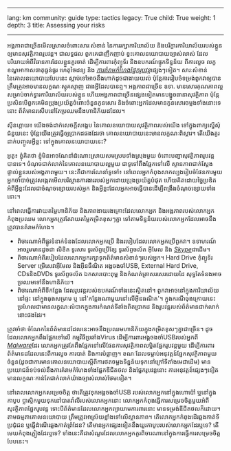 

---

lang: km
community: guide
type: tactics
legacy: True
child: True
weight: 1
depth: 3
title: Assessing your risks

---

អង្គភាពជាច្រើនមើលស្រាលចំពោះសារៈសំខាន់ នៃការរក្សាការិយាល័យ និងបរិក្ខារការិយាល័យរបស់ខ្លួន ឲ្យមានសុវត្ថិភាពរូបវន្ត។ ជាលទ្ធផល ពួកគេជាញឹកញាប់ ខ្វះគោលនយោបាយច្បាស់លាស់ ដែលបរិយាយអំពីវិធានការដែលខ្លួនគួរចាត់ ដើម្បីការពារកុំព្យូទ័រ និងឧបករណ៍ផ្ទុកទិន្នន័យ ពីការលួច លក្ខខណ្ឌអាកាសធាតុធ្ងន់ធ្ងរ ហេតុចៃដន្យ និង [*ការគំរាមកំហែងផ្នែករូបវន្ត*](/km/glossary#Physical_threat)ផ្សេងៗទៀត។ សារៈសំខាន់នៃគោលនយោបាយបែបនេះ ស្តាប់ទៅអាចនឹងហាក់ដូចជាងាយយល់ ប៉ុន្តែការរៀបចំទម្រង់ពួកវាឲ្យបានត្រឹមត្រូវអាចមានលក្ខណៈស្មុគស្មាញ ជាងអ្វីដែលបានឮ។ អង្គភាពជាច្រើន ឧទា. មានសោរគុណភាពល្អសម្រាប់ចាក់ទ្វារការិយាល័យរបស់ខ្លួន ហើយអង្គភាពជាច្រើនផ្សេងទៀតមានបង្អួចធានាសុវត្ថិភាព ប៉ុន្តែប្រសិនបើពួកគេមិនប្រុងប្រយ័ត្នចំពោះចំនួនកូនសោរ និងចំពោះអ្នកដែលមានកូនសោរចម្លងទាំងនោះទេនោះ ព័ត៌មានរសើបនៅតែប្រឈមនឹងហានិភ័យដដែល។


<div class=background markdown=1>
ស៊ីនហ្គាយ៖ យើងចង់ដាក់សេចក្តីសង្ខេប នៃគោលនយោបាយសុវត្ថិភាពរបស់យើង ទៅក្នុងពាក្យស្នើសុំជំនួយនេះ ប៉ុន្តែយើងត្រូវធ្វើឲ្យប្រាកដផងដែរថា គោលនយោបាយនេះមានលក្ខណៈពិស្តារ។ តើយើងគួរដាក់បញ្ចូលអ្វីខ្លះ ទៅក្នុងគោលនយោបាយនេះ?

អូតូ៖ ខ្ញុំគិតថា ខ្ញុំមិនអាចណែនាំដំណោះស្រាយសមស្របទាំងស្រុងមួយ ចំពោះបញ្ហាសុវត្ថិភាពរូបវន្តបានទេ។ ចំណុចជាក់លាក់នៃគោលនយោបាយល្អមួយ ជាទូទៅពឹងផ្អែកទៅលើ ស្ថានភាពជាក់ស្តែង ផ្ទាល់ខ្លួនរបស់អង្គភាពមួយ។ នេះគឺជាការណែនាំទូទៅ៖ នៅពេលអ្នកកំពុងសាកល្បងរៀបចំផែនការមួយ អ្នកចាំបាច់ត្រូវសង្កេតមើលបរិស្ថានការងាររបស់អ្នកដោយប្រុងប្រយ័ត្នបំផុត ហើយគិតដោយច្នៃប្រឌិតអំពីអ្វីខ្លះដែលជាចំណុចខ្សោយរបស់អ្នក និងអ្វីខ្លះដែលអ្នកអាចធ្វើបានដើម្បីពង្រឹងចំណុចខ្សោយទាំងនោះ។
</div>


នៅពេលធ្វើការវាយតម្លៃហានិភ័យ និងភាពងាយរងគ្រោះដែលលោកអ្នក និងអង្គភាពរបស់លោកអ្នកកំពុងប្រឈម លោកអ្នកត្រូវតែវាយតម្លៃកម្រិតខុសៗគ្នា ទៅតាមទិន្នន័យរបស់លោកអ្នកដែលអាចនឹងត្រូវបានគំរាមកំហែង។
- ពិចារណាអំពីផ្លូវទំនាក់ទំនងដែលលោកអ្នកប្រើ និងរបៀបដែលលោកអ្នកប្រើពួកវា។ ឧទាហរណ៍អាចរួមមានដូចជា លិខិត ទូរសារ ទូរស័ព្ទប្រើខ្សែ ទូរស័ព្ទចល័ត អ៊ីមែល និង [*Skype*](/km/glossary#Skype)ជាដើម។
- ពិចារណាអំពីរបៀបដែលលោកអ្នករក្សាទុកព័ត៌មានសំខាន់ៗរបស់អ្នក។ Hard Drive កុំព្យូទ័រ Server ម្រើសេវាអ៊ីមែល និងអ៊ីនធឺណិត អង្គចងចាំUSB, External Hard Drive, CDsនិងDVDs ទូរស័ព្ទចល័ត ឯកសារបោះពុម្ព និងកំណត់ត្រាសរសេរដោយដៃ សុទ្ធតែទំនងអាចប្រឈមទៅនឹងហានិភ័យ។
- ពិចារណាអំពីទីកន្លែង ដែលរូបវន្តរបស់ឧបករណ៍ទាំងនេះស្ថិតនៅ។ ពួកវាអាចនៅក្នុងការិយាល័យ នៅផ្ទះ នៅក្នុងធុងសម្រាម ឬ នៅ'កន្លែងណាមួយនៅលើអ៊ីនធណិត'។ ក្នុងករណីចុងក្រោយនេះ ប្រហែលជាមានលក្ខណៈលំបាកក្នុងការកំណត់ទីតាំងពិតប្រាកដ និងរូបវន្តរបស់ព័ត៌មានជាក់លាក់នោះផងដែរ។


ត្រូវចាំថា ចំណែកនៃព័ត៌មានដដែលនេះអាចនឹងប្រឈមហានិភ័យក្នុងកម្រិតខុសៗគ្នាជាច្រើន។ ដូចដែលលោកអ្នកពឹងផ្អែកទៅលើ កម្មវិធីប្រឆាំងVirus ដើម្បីការពារអង្គចងចាំUSBរបស់អ្នកពី [*Malware*](/km/glossary#Malware)ដែរ  លោកអ្នកត្រូវតែពឹងផ្អែកទៅលើផែនការសុវត្ថិភាពលម្អិតផ្នែករូបវន្តមួយ ដើម្បីការពារព័ត៌មានដដែលនេះពីការលួច ការបាត់ និងការបំផ្លាញ។ ខណៈដែលទម្លាប់អនុវត្តន៍ផ្នែកសុវត្ថិភាពមួយចំនួន(ដូចជាការមានគោលនយោបាយស្តីពីការថតចម្លងទិន្នន័យទុកនៅក្រៅទីតាំងមេជាដើម) មានប្រយោជន៍ទប់ទល់នឹងការគំរាមកំហែងទាំងផ្នែកឌីជីតថល និងផ្នែករូបវន្តនោះ ការអនុវត្តន៍ផ្សេងៗទៀតមានលក្ខណៈកាន់តែជាក់លាក់យ៉ាងច្បាស់លាស់ថែមទៀត។


នៅពេលលោកអ្នកសម្រេចចិត្ត ថាតើត្រូវទុកអង្គចងចាំUSB របស់លោកអ្នកនៅក្នុងហោប៉ៅ ឬនៅក្នុងកាបូប    ប្លាស្ទិកមួយទុកនៅបាតវ៉ាលីរបស់លោកអ្នកនោះ លោកអ្នកកំពុងធ្វើការសម្រេចចិត្តមួយអំពីសុវត្ថិភាពផ្នែករូបវន្ត ទោះបីព័ត៌មានដែលលោកអ្នកព្យាយាមការពារនោះ មានទម្រង់ឌីជីតថលក៏ដោយ។ តាមធម្មតាគោលនយោបាយ ត្រឹមត្រូវអាស្រ័យខ្លាំងទៅលើស្ថានភាព។ តើលោកអ្នកកំពុងដើរឆ្លងកាត់ទីប្រជុំជន ឬធ្វើដំណើរឆ្លងកាត់ព្រំដែន? តើមានអ្នកផ្សេងទៀតនឹងយួរកាបូបរបស់លោកអ្នកដែរឬទេ? តើមេឃកំពុងភ្លៀងដែរឬទេ? ទាំងនេះគឺជាសំណួរដែលលោកអ្នកគួរពិចារណានៅក្នុងការធ្វើការសម្រេចចិត្តបែបនេះ។


